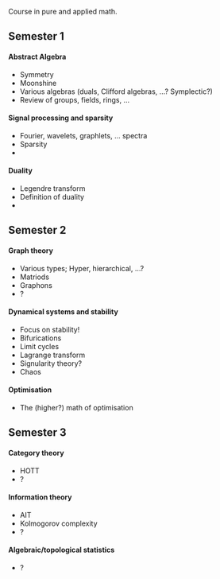 Course in pure and applied math.

## Semester 1

#### Abstract Algebra

* Symmetry
* Moonshine
* Various algebras (duals, Clifford algebras, ...? Symplectic?)
* Review of groups, fields, rings, ...

#### Signal processing and sparsity

* Fourier, wavelets, graphlets, ... spectra
* Sparsity
*

#### Duality

* Legendre transform
* Definition of duality
* 

## Semester 2

#### Graph theory

* Various types; Hyper, hierarchical, ...?
* Matriods
* Graphons
* ?

#### Dynamical systems and stability

* Focus on stability!
* Bifurications
* Limit cycles
* Lagrange transform
* Signularity theory?
* Chaos

#### Optimisation

* The (higher?) math of optimisation

## Semester 3


#### Category theory

* HOTT
* ?

#### Information theory

* AIT
* Kolmogorov complexity
* ?

#### Algebraic/topological statistics

* ?

<!-- Withlist/possibilities
- stats
- numerical analysis
- functional analysis
- topology?
- calculus - discrete, functional, fractional, ...
- complex number, holomorphic functions, 

- non-linear type systems
- ?
-->
